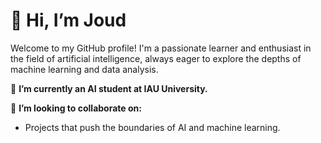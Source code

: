 # 👋 Hi, I’m Joud

Welcome to my GitHub profile! I'm a passionate learner and enthusiast in the field of artificial intelligence, always eager to explore the depths of machine learning and data analysis.


🌱 **I’m currently an AI student at IAU University.**

💞️ **I’m looking to collaborate on:** 
  - Projects that push the boundaries of AI and machine learning.
 
